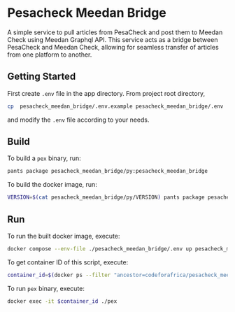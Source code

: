 # Pesacheck Meedan Bridge

A simple service to pull articles from PesaCheck and post them to Meedan Check using Meedan Graphql API. This service acts as a bridge between PesaCheck and Meedan Check, allowing for seamless transfer of articles from one platform to another.

## Getting Started

First create `.env` file in the app directory. From project root directory,

```sh
cp  pesacheck_meedan_bridge/.env.example pesacheck_meedan_bridge/.env
```

and modify the `.env` file according to your needs.

## Build

To build a `pex` binary, run:

```sh
pants package pesacheck_meedan_bridge/py:pesacheck_meedan_bridge
```

To build the docker image, run:

```sh
VERSION=$(cat pesacheck_meedan_bridge/py/VERSION) pants package pesacheck_meedan_bridge/docker:pesacheck_meedan_bridge
```

## Run

To run the built docker image, execute:

```sh
docker compose --env-file ./pesacheck_meedan_bridge/.env up pesacheck_meedan_bridge
```
To get container ID of this script, execute:
```sh
container_id=$(docker ps --filter "ancestor=codeforafrica/pesacheck_meedan_bridge:latest" --format "{{.ID}}" | head -n 1) && [ -z "$container_id" ] && echo "No running container found for the image codeforafrica/pesacheck_meedan_bridge:latest"
```
To run `pex` binary, execute:

```sh
docker exec -it $container_id ./pex
```
